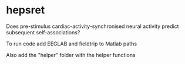 # hepsret
Does pre-stimulus cardiac-activity-synchronised neural activity predict subsequent self-associations?

To run code add EEGLAB and fieldtrip to Matlab paths

Also add the "helper" folder with the helper functions
